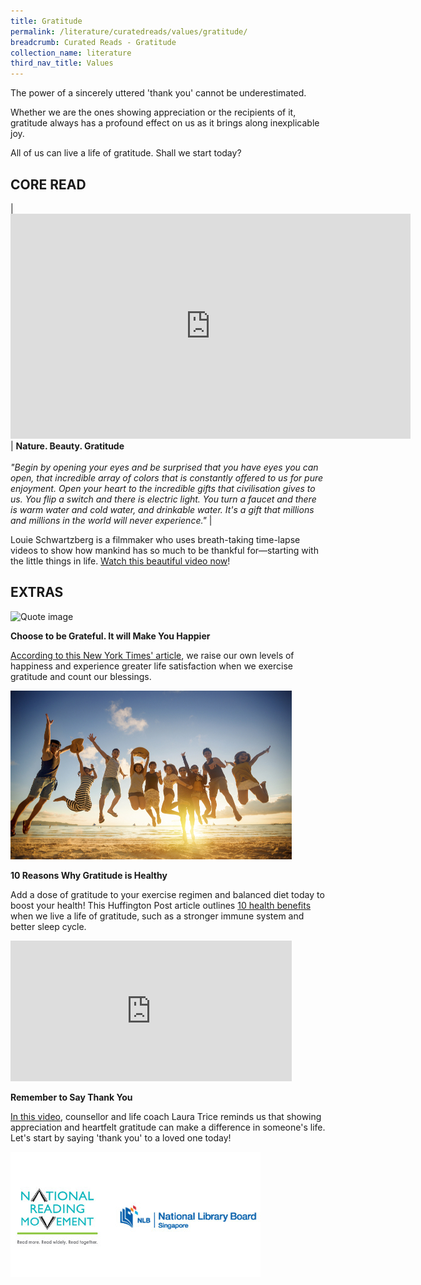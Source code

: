 ```yaml
---
title: Gratitude
permalink: /literature/curatedreads/values/gratitude/
breadcrumb: Curated Reads - Gratitude
collection_name: literature
third_nav_title: Values
---
```


The power of a sincerely uttered 'thank you' cannot be underestimated.

Whether we are the ones showing appreciation or the recipients of it, gratitude always has a profound effect on us as it brings along inexplicable joy.

All of us can live a life of gratitude. Shall we start today?

## **CORE READ**

| <iframe src="https://embed-ssl.ted.com/talks/louie_schwartzberg_nature_beauty_gratitude.html" width="640" height="360" frameborder="0" scrolling="no" webkitallowfullscreen="" mozallowfullscreen="" allowfullscreen=""></iframe> | **Nature. Beauty. Gratitude** <br><br> _"Begin by opening your eyes and be surprised that you have eyes you can open, that incredible array of colors that is constantly offered to us for pure enjoyment. Open your heart to the incredible gifts that civilisation gives to us. You flip a switch and there is electric light. You turn a faucet and there is warm water and cold water, and drinkable water. It's a gift that millions and millions in the world will never experience."_ |

Louie Schwartzberg is a filmmaker who uses breath-taking time-lapse videos to show how mankind has so much to be thankful for—starting with the little things in life. [Watch this beautiful video now](https://www.ted.com/talks/louie_schwartzberg_nature_beauty_gratitude?language=en)!

## **EXTRAS**

![Quote image](/images/literautre/curatedreads/values/78841169_thumbnail_Resized.jpg)

**Choose to be Grateful. It will Make You Happier**

[According to this New York Times' article](https://www.nytimes.com/2015/11/22/opinion/sunday/choose-to-be-grateful-it-will-make-you-happier.html), we raise our own levels of happiness and experience greater life satisfaction when we exercise gratitude and count our blessings.

![10 reasons image](/images/literature/curatedreads/values/iStock_69150797_MEDIUM_Resized.jpg)

**10 Reasons Why Gratitude is Healthy**

Add a dose of gratitude to your exercise regimen and balanced diet today to boost your health! This Huffington Post article outlines [10 health benefits](https://www.huffpost.com/entry/gratitude-healthy-benefits_n_2147182) when we live a life of gratitude, such as a stronger immune system and better sleep cycle.

<iframe src="https://embed-ssl.ted.com/talks/laura_trice_suggests_we_all_say_thank_you.html" width="450" height="225" frameborder="0" scrolling="no" allowfullscreen="allowfullscreen"></iframe>

**Remember to Say Thank You**

[In this video](https://www.ted.com/talks/laura_trice_remember_to_say_thank_you), counsellor and life coach Laura Trice reminds us that showing appreciation and heartfelt gratitude can make a difference in someone's life. Let's start by saying 'thank you' to a loved one today!

![Logos image](/images/literature/curatedreads/logos-updated.jpeg)